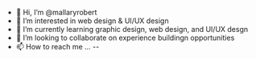 - 👋 Hi, I’m @mallaryrobert
- 👀 I’m interested in web design & UI/UX design
- 🌱 I’m currently learning graphic design, web design, and UI/UX desgn
- 💞️ I’m looking to collaborate on experience buildingn opportunities
- 📫 How to reach me ... --

<!---
mallaryrobert/mallaryrobert is a ✨ special ✨ repository because its `README.md` (this file) appears on your GitHub profile.
You can click the Preview link to take a look at your changes.
--->
